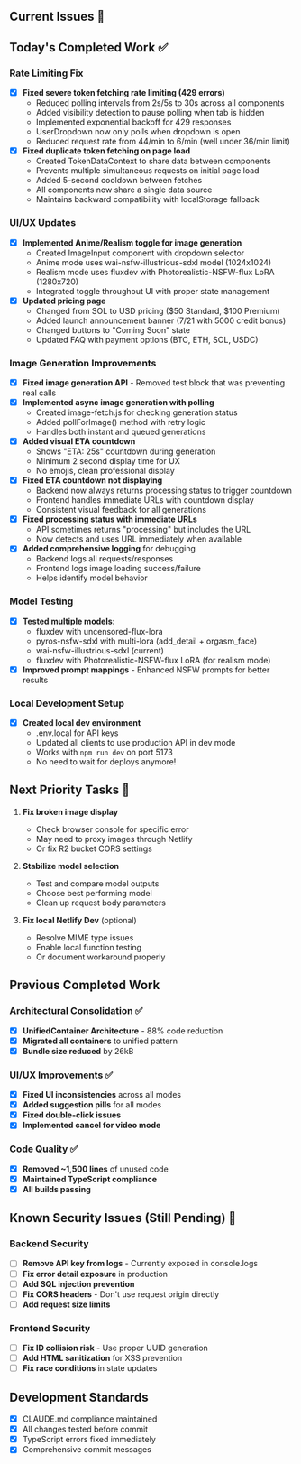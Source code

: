 ## Current Issues 🔴



## Today's Completed Work ✅

### Rate Limiting Fix
- [x] **Fixed severe token fetching rate limiting (429 errors)**
  - Reduced polling intervals from 2s/5s to 30s across all components
  - Added visibility detection to pause polling when tab is hidden
  - Implemented exponential backoff for 429 responses
  - UserDropdown now only polls when dropdown is open
  - Reduced request rate from 44/min to 6/min (well under 36/min limit)
- [x] **Fixed duplicate token fetching on page load**
  - Created TokenDataContext to share data between components
  - Prevents multiple simultaneous requests on initial page load
  - Added 5-second cooldown between fetches
  - All components now share a single data source
  - Maintains backward compatibility with localStorage fallback

### UI/UX Updates
- [x] **Implemented Anime/Realism toggle for image generation**
  - Created ImageInput component with dropdown selector
  - Anime mode uses wai-nsfw-illustrious-sdxl model (1024x1024)
  - Realism mode uses fluxdev with Photorealistic-NSFW-flux LoRA (1280x720)
  - Integrated toggle throughout UI with proper state management
- [x] **Updated pricing page**
  - Changed from SOL to USD pricing ($50 Standard, $100 Premium)
  - Added launch announcement banner (7/21 with 5000 credit bonus)
  - Changed buttons to "Coming Soon" state
  - Updated FAQ with payment options (BTC, ETH, SOL, USDC)

### Image Generation Improvements
- [x] **Fixed image generation API** - Removed test block that was preventing real calls
- [x] **Implemented async image generation with polling**
  - Created image-fetch.js for checking generation status
  - Added pollForImage() method with retry logic
  - Handles both instant and queued generations
- [x] **Added visual ETA countdown** 
  - Shows "ETA: 25s" countdown during generation
  - Minimum 2 second display time for UX
  - No emojis, clean professional display
- [x] **Fixed ETA countdown not displaying**
  - Backend now always returns processing status to trigger countdown
  - Frontend handles immediate URLs with countdown display
  - Consistent visual feedback for all generations
- [x] **Fixed processing status with immediate URLs**
  - API sometimes returns "processing" but includes the URL
  - Now detects and uses URL immediately when available
- [x] **Added comprehensive logging** for debugging
  - Backend logs all requests/responses
  - Frontend logs image loading success/failure
  - Helps identify model behavior

### Model Testing
- [x] **Tested multiple models**:
  - fluxdev with uncensored-flux-lora
  - pyros-nsfw-sdxl with multi-lora (add_detail + orgasm_face)
  - wai-nsfw-illustrious-sdxl (current)
  - fluxdev with Photorealistic-NSFW-flux LoRA (for realism mode)
- [x] **Improved prompt mappings** - Enhanced NSFW prompts for better results

### Local Development Setup
- [x] **Created local dev environment**
  - .env.local for API keys
  - Updated all clients to use production API in dev mode
  - Works with `npm run dev` on port 5173
  - No need to wait for deploys anymore!

## Next Priority Tasks 🎯

1. **Fix broken image display**
   - Check browser console for specific error
   - May need to proxy images through Netlify
   - Or fix R2 bucket CORS settings

2. **Stabilize model selection**
   - Test and compare model outputs
   - Choose best performing model
   - Clean up request body parameters

3. **Fix local Netlify Dev** (optional)
   - Resolve MIME type issues
   - Enable local function testing
   - Or document workaround properly

## Previous Completed Work

### Architectural Consolidation ✅
- [x] **UnifiedContainer Architecture** - 88% code reduction
- [x] **Migrated all containers** to unified pattern
- [x] **Bundle size reduced** by 26kB

### UI/UX Improvements ✅
- [x] **Fixed UI inconsistencies** across all modes
- [x] **Added suggestion pills** for all modes
- [x] **Fixed double-click issues**
- [x] **Implemented cancel for video mode**

### Code Quality ✅
- [x] **Removed ~1,500 lines** of unused code
- [x] **Maintained TypeScript compliance**
- [x] **All builds passing**

## Known Security Issues (Still Pending) 🚨

### Backend Security
- [ ] **Remove API key from logs** - Currently exposed in console.logs
- [ ] **Fix error detail exposure** in production
- [ ] **Add SQL injection prevention**
- [ ] **Fix CORS headers** - Don't use request origin directly
- [ ] **Add request size limits**

### Frontend Security  
- [ ] **Fix ID collision risk** - Use proper UUID generation
- [ ] **Add HTML sanitization** for XSS prevention
- [ ] **Fix race conditions** in state updates

## Development Standards
- [x] CLAUDE.md compliance maintained
- [x] All changes tested before commit
- [x] TypeScript errors fixed immediately
- [x] Comprehensive commit messages